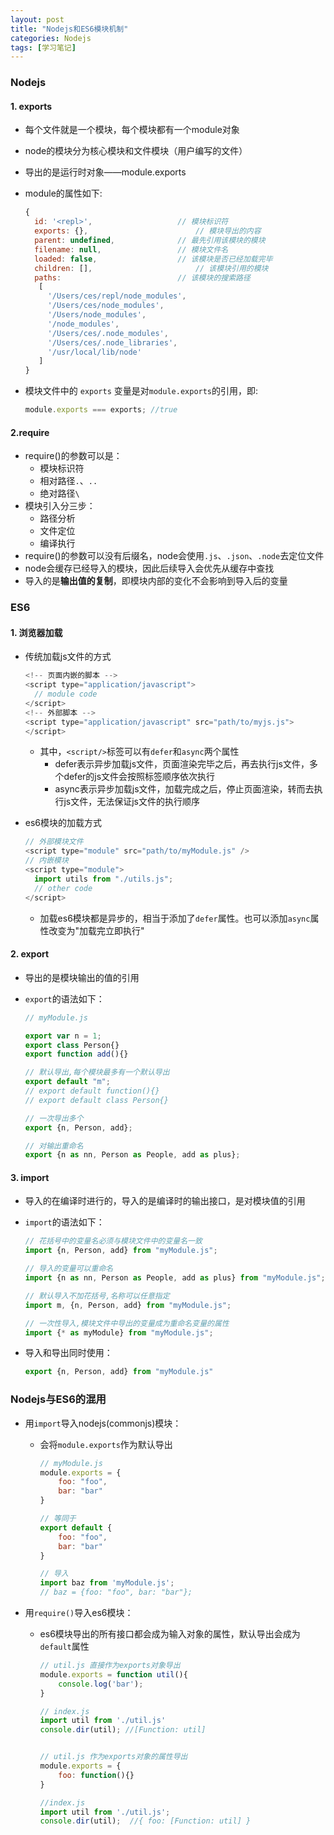 ```yaml
---
layout: post
title: "Nodejs和ES6模块机制"
categories: Nodejs
tags: [学习笔记]
---
```


### Nodejs

#### 1. exports

- 每个文件就是一个模块，每个模块都有一个module对象

- node的模块分为核心模块和文件模块（用户编写的文件）

- 导出的是运行时对象——module.exports

- module的属性如下:

  ```javascript
  {
    id: '<repl>', 					// 模块标识符
    exports: {},						// 模块导出的内容
    parent: undefined,				// 最先引用该模块的模块
    filename: null,					// 模块文件名
    loaded: false,					// 该模块是否已经加载完毕
    children: [],						// 该模块引用的模块
    paths: 							// 该模块的搜索路径
     [
       '/Users/ces/repl/node_modules',
       '/Users/ces/node_modules',
       '/Users/node_modules',
       '/node_modules',
       '/Users/ces/.node_modules',
       '/Users/ces/.node_libraries',
       '/usr/local/lib/node' 
     ]
  }
  ```

- 模块文件中的 `exports` 变量是对`module.exports`的引用，即:

  ```javascript
  module.exports === exports; //true
  ```

<!--more-->

#### 2.require

- require()的参数可以是：
  - 模块标识符
  - 相对路径`.`、`..`
  - 绝对路径`\`
- 模块引入分三步：
  - 路径分析
  - 文件定位
  - 编译执行
- require()的参数可以没有后缀名，node会使用`.js`、`.json`、`.node`去定位文件
- node会缓存已经导入的模块，因此后续导入会优先从缓存中查找
- 导入的是**输出值的复制**，即模块内部的变化不会影响到导入后的变量

### ES6

#### 1. 浏览器加载

- 传统加载js文件的方式

  ```javascript
  <!-- 页面内嵌的脚本 -->
  <script type="application/javascript">
    // module code
  </script>
  <!-- 外部脚本 -->
  <script type="application/javascript" src="path/to/myjs.js">
  </script>
  ```

  - 其中，`<script/>`标签可以有`defer`和`async`两个属性
    - defer表示异步加载js文件，页面渲染完毕之后，再去执行js文件，多个defer的js文件会按照标签顺序依次执行
    - async表示异步加载js文件，加载完成之后，停止页面渲染，转而去执行js文件，无法保证js文件的执行顺序

- es6模块的加载方式

  ```javascript
  // 外部模块文件
  <script type="module" src="path/to/myModule.js" />
  // 内嵌模块
  <script type="module">
    import utils from "./utils.js";
    // other code
  </script>
  ```

  - 加载es6模块都是异步的，相当于添加了`defer`属性。也可以添加`async`属性改变为"加载完立即执行"

#### 2. export

- 导出的是模块输出的值的引用

- `export`的语法如下：

  ```javascript
  // myModule.js
  
  export var n = 1;
  export class Person{}
  export function add(){}
  
  // 默认导出,每个模块最多有一个默认导出
  export default "m";
  // export default function(){}
  // export default class Person{}
  
  // 一次导出多个
  export {n, Person, add};
  
  // 对输出重命名
  export {n as nn, Person as People, add as plus};
  ```

#### 3. import

- 导入的在编译时进行的，导入的是编译时的输出接口，是对模块值的引用

- `import`的语法如下：

  ```javascript
  // 花括号中的变量名必须与模块文件中的变量名一致
  import {n, Person, add} from "myModule.js";
  
  // 导入的变量可以重命名
  import {n as nn, Person as People, add as plus} from "myModule.js";
  
  // 默认导入不加花括号,名称可以任意指定
  import m, {n, Person, add} from "myModule.js";
  
  // 一次性导入,模块文件中导出的变量成为重命名变量的属性
  import {* as myModule} from "myModule.js";
  ```

- 导入和导出同时使用：

  ```javascript
  export {n, Person, add} from "myModule.js"
  ```


### Nodejs与ES6的混用

- 用`import`导入nodejs(commonjs)模块：

  - 会将`module.exports`作为默认导出

    ```javascript
    // myModule.js
    module.exports = {
        foo: "foo",
        bar: "bar"
    }
    
    // 等同于
    export default {
        foo: "foo",
        bar: "bar"
    }
    
    // 导入
    import baz from 'myModule.js';
    // baz = {foo: "foo", bar: "bar"};
    ```

- 用`require()`导入es6模块：

  - es6模块导出的所有接口都会成为输入对象的属性，默认导出会成为`default`属性

    ```javascript
    // util.js 直接作为exports对象导出
    module.exports = function util(){
        console.log('bar');
    }
    
    // index.js
    import util from './util.js'
    console.dir(util); //[Function: util]
    
    
    // util.js 作为exports对象的属性导出
    module.exports = {
        foo: function(){}
    }
    
    //index.js
    import util from './util.js';
    console.dir(util);	//{ foo: [Function: util] }
    ```
